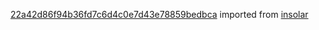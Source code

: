 [22a42d86f94b36fd7c6d4c0e7d43e78859bedbca](https://github.com/insolar/insolar/commit/22a42d86f94b36fd7c6d4c0e7d43e78859bedbca) imported from [insolar](https://github.com/insolar/insolar)
